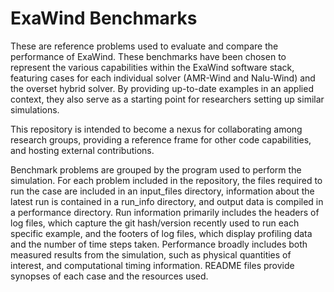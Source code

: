 # ExaWind Benchmarks
These are reference problems used to evaluate and compare the performance of ExaWind. These benchmarks have been chosen to represent the various capabilities within the ExaWind software stack, featuring cases for each individual solver (AMR-Wind and Nalu-Wind) and the overset hybrid solver. By providing up-to-date examples in an applied context, they also serve as a starting point for researchers setting up similar simulations.

This repository is intended to become a nexus for collaborating among
research groups, providing a reference frame for other code capabilities,
and hosting external contributions.

Benchmark problems are grouped by the program used to perform the simulation. For each problem included in the repository, the files required to run the case are included in an input_files directory, information about the latest run is contained in a run_info directory, and output data is compiled in a performance directory. Run information primarily includes the headers of log files, which capture the git hash/version recently used to run each specific example, and the footers of log files, which display profiling data and the number of time steps taken. Performance broadly includes both measured results from the simulation, such as physical quantities of interest, and computational timing information. README files provide synopses of each case and the resources used.